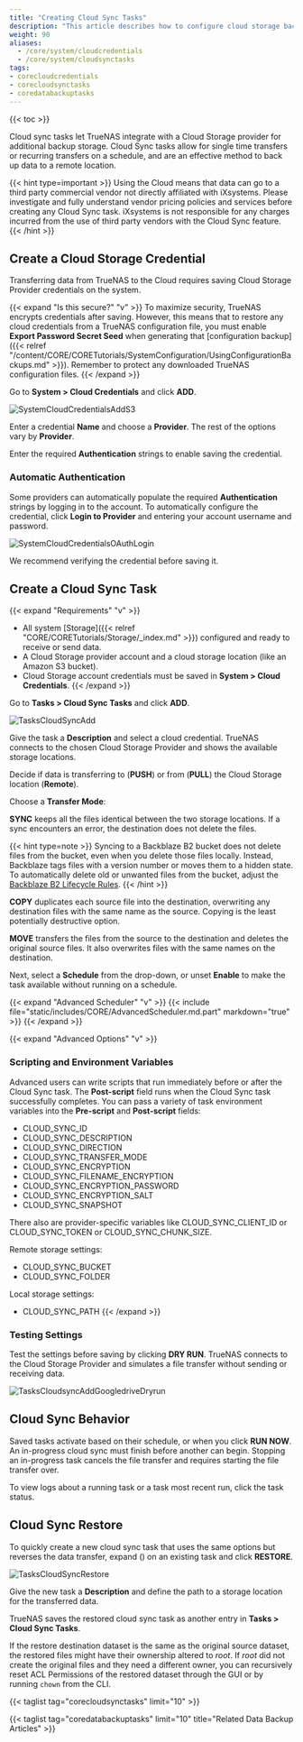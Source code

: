 ```yaml
---
title: "Creating Cloud Sync Tasks"
description: "This article describes how to configure cloud storage backup tasks in TrueNAS CORE."
weight: 90
aliases:
  - /core/system/cloudcredentials
  - /core/system/cloudsynctasks
tags:
- corecloudcredentials
- corecloudsynctasks
- coredatabackuptasks
---
```


{{< toc >}}

Cloud sync tasks let TrueNAS integrate with a Cloud Storage provider for additional backup storage.
Cloud Sync tasks allow for single time transfers or recurring transfers on a schedule, and are an effective method to back up data to a remote location.

{{< hint type=important >}}
Using the Cloud means that data can go to a third party commercial vendor not directly affiliated with iXsystems.
Please investigate and fully understand vendor pricing policies and services before creating any Cloud Sync task.
iXsystems is not responsible for any charges incurred from the use of third party vendors with the Cloud Sync feature.
{{< /hint >}}

## Create a Cloud Storage Credential

Transferring data from TrueNAS to the Cloud requires saving Cloud Storage Provider credentials on the system.

{{< expand "Is this secure?" "v" >}}
To maximize security, TrueNAS encrypts credentials after saving.
However, this means that to restore any cloud credentials from a TrueNAS configuration file, you must enable **Export Password Secret Seed** when generating that [configuration backup]({{< relref "/content/CORE/CORETutorials/SystemConfiguration/UsingConfigurationBackups.md" >}}).
Remember to protect any downloaded TrueNAS configuration files.
{{< /expand >}}

Go to **System > Cloud Credentials** and click **ADD**.

![SystemCloudCredentialsAddS3](/images/CORE/12.0/SystemCloudCredentialsAddS3.png "Adding new Cloud Credential: S3")

Enter a credential **Name** and choose a **Provider**.
The rest of the options vary by **Provider**.

Enter the required **Authentication** strings to enable saving the credential.

### Automatic Authentication

Some providers can automatically populate the required **Authentication** strings by logging in to the account.
To automatically configure the credential, click **Login to Provider** and entering your account username and password.

![SystemCloudCredentialsOAuthLogin](/images/CORE/12.0/SystemCloudCredentialsOAuthLogin.png "Cloud Provider OAuth Login")

We recommend verifying the credential before saving it.

## Create a Cloud Sync Task

{{< expand "Requirements" "v" >}}
* All system [Storage]({{< relref "CORE/CORETutorials/Storage/_index.md" >}}) configured and ready to receive or send data.
* A Cloud Storage provider account and a cloud storage location (like an Amazon S3 bucket).
* Cloud Storage account credentials must be saved in **System > Cloud Credentials**.
{{< /expand >}}

Go to **Tasks > Cloud Sync Tasks** and click **ADD**.

![TasksCloudSyncAdd](/images/CORE/12.0/TasksCloudSyncAdd.png "Creating a Cloud Sync Task")

Give the task a **Description** and select a cloud credential.
TrueNAS connects to the chosen Cloud Storage Provider and shows the available storage locations.

Decide if data is transferring to (**PUSH**) or from (**PULL**) the Cloud Storage location (**Remote**).

Choose a **Transfer Mode**:

**SYNC** keeps all the files identical between the two storage locations. If a sync encounters an error, the destination does not delete the files.

{{< hint type=note >}}
Syncing to a Backblaze B2 bucket does not delete files from the bucket, even when you delete those files locally.
Instead, Backblaze tags files with a version number or moves them to a hidden state.
To automatically delete old or unwanted files from the bucket, adjust the [Backblaze B2 Lifecycle Rules](https://www.backblaze.com/blog/backblaze-b2-lifecycle-rules/).
{{< /hint >}}

**COPY** duplicates each source file into the destination, overwriting any destination files with the same name as the source.
Copying is the least potentially destructive option.

**MOVE** transfers the files from the source to the destination and deletes the original source files.
It also overwrites files with the same names on the destination.

Next, select a **Schedule** from the drop-down, or unset **Enable** to make the task available without running on a schedule.

{{< expand "Advanced Scheduler" "v" >}}
{{< include file="static/includes/CORE/AdvancedScheduler.md.part" markdown="true" >}}
{{< /expand >}}

{{< expand "Advanced Options" "v" >}}
### Scripting and Environment Variables

Advanced users can write scripts that run immediately before or after the Cloud Sync task.
The **Post-script** field runs when the Cloud Sync task successfully completes.
You can pass a variety of task environment variables into the **Pre-script** and **Post-script** fields:

* CLOUD_SYNC_ID
* CLOUD_SYNC_DESCRIPTION
* CLOUD_SYNC_DIRECTION
* CLOUD_SYNC_TRANSFER_MODE
* CLOUD_SYNC_ENCRYPTION
* CLOUD_SYNC_FILENAME_ENCRYPTION
* CLOUD_SYNC_ENCRYPTION_PASSWORD
* CLOUD_SYNC_ENCRYPTION_SALT
* CLOUD_SYNC_SNAPSHOT

There also are provider-specific variables like CLOUD_SYNC_CLIENT_ID or CLOUD_SYNC_TOKEN or CLOUD_SYNC_CHUNK_SIZE.

Remote storage settings:
* CLOUD_SYNC_BUCKET
* CLOUD_SYNC_FOLDER

Local storage settings:
* CLOUD_SYNC_PATH
{{< /expand >}}

### Testing Settings

Test the settings before saving by clicking **DRY RUN**.
TrueNAS connects to the Cloud Storage Provider and simulates a file transfer without sending or receiving data.

![TasksCloudsyncAddGoogledriveDryrun](/images/CORE/12.0/TasksCloudsyncAddGoogledriveDryrun.png "Example: Google Drive Test")

## Cloud Sync Behavior

Saved tasks activate based on their schedule, or when you click **RUN NOW**.
An in-progress cloud sync must finish before another can begin.
Stopping an in-progress task cancels the file transfer and requires starting the file transfer over.

To view logs about a running task or a task most recent run, click the task status.

## Cloud Sync Restore

To quickly create a new cloud sync task that uses the same options but reverses the data transfer, expand (<i class="fa fa-chevron-right"></i>) on an existing task and click **RESTORE**.

![TasksCloudSyncRestore](/images/CORE/12.0/TasksCloudSyncRestore.png "Cloud Sync Restore")

Give the new task a **Description** and define the path to a storage location for the transferred data.

TrueNAS saves the restored cloud sync task as another entry in **Tasks > Cloud Sync Tasks**.

If the restore destination dataset is the same as the original source dataset, the restored files might have their ownership altered to _root_. If  _root_ did not create the original files and they need a different owner, you can recursively reset ACL Permissions of the restored dataset through the GUI or by running `chown` from the CLI.

{{< taglist tag="corecloudsynctasks" limit="10" >}}

{{< taglist tag="coredatabackuptasks" limit="10" title="Related Data Backup Articles" >}}
